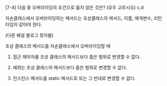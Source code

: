 [7-4] 다음 중 오버라이딩의 조건으로 옳지 않은 것은? (모두 고르시오) c,d

자손클래스에서 오버라이딩하는 메서드는 조상클래스의 메서드, 이름, 매개변수, 리턴 타입이 같아야 한다.

(다른 해설 블로그 찾아봄)

조상 클래스의 메서드를 자손클래스에서 오버라이딩할 때

1. 접근 제어자를 조상 클래스의 메서드보다 좁은 범위로 변경할 수 없다.

2. 예외는 조상 클래스의 메서드보다 좁은 범위로 변경할 수 없다.

3. 인스턴스 메서드를 static 메서드로 또는 그 반대로 변경할 수 없다.
